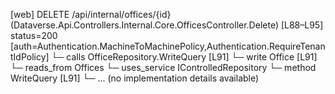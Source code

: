 [web] DELETE /api/internal/offices/{id}  (Dataverse.Api.Controllers.Internal.Core.OfficesController.Delete)  [L88–L95] status=200 [auth=Authentication.MachineToMachinePolicy,Authentication.RequireTenantIdPolicy]
  └─ calls OfficeRepository.WriteQuery [L91]
  └─ write Office [L91]
    └─ reads_from Offices
  └─ uses_service IControlledRepository<Office>
    └─ method WriteQuery [L91]
      └─ ... (no implementation details available)


